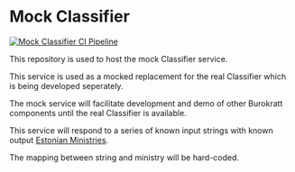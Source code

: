 # Mock Classifier

[![Mock Classifier CI Pipeline](https://github.com/buerokratt/Mock-Classifier/actions/workflows/ci.yml/badge.svg)](https://github.com/buerokratt/Mock-Classifier/actions/workflows/ci.yml)

This repository is used to host the mock Classifier service.

This service is used as a mocked replacement for the real Classifier which is being developed seperately.

The mock service will facilitate development and demo of other Burokratt components until the real Classifier is available.

This service will respond to a series of known input strings with known output [Estonian Ministries](https://en.wikipedia.org/wiki/Government_ministries_of_Estonia).

The mapping between string and ministry will be hard-coded.

